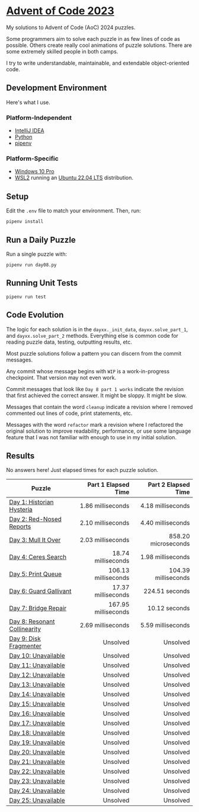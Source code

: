 # [Advent of Code 2023](https://adventofcode.com/2023)

My solutions to Advent of Code (AoC) 2024 puzzles.

Some programmers aim to solve each puzzle in as few lines of code as possible.
Others create really cool animations of puzzle solutions. There are some
extremely skilled people in both camps.

I try to write understandable, maintainable, and extendable object-oriented
code.

## Development Environment

Here's what I use.

### Platform-Independent

* [IntelliJ IDEA](https://www.jetbrains.com/idea/)
* [Python](https://www.python.org/)
* [pipenv](https://pipenv.pypa.io/en/latest/)

### Platform-Specific

* [Windows 10 Pro](https://www.microsoft.com/en-us/software-download/windows10)
* [WSL2](https://learn.microsoft.com/en-us/windows/wsl/install) running
  an [Ubuntu 22.04 LTS](https://ubuntu.com/) distribution.

## Setup
Edit the `.env` file to match your environment. Then, run:

    pipenv install

## Run a Daily Puzzle

Run a single puzzle with:

    pipenv run day08.py

## Running Unit Tests

    pipenv run test

## Code Evolution

The logic for each solution is in the `dayxx._init_data`, `dayxx.solve_part_1`,
and `dayxx.solve_part_2` methods. Everything else is common code for reading
puzzle data, testing, outputting results, etc.

Most puzzle solutions follow a pattern you can discern from the commit
messages.

Any commit whose message begins with `WIP` is a work-in-progress checkpoint.
That version may not even work.

Commit messages that look like `Day 8 part 1 works` indicate the revision
that first achieved the correct answer. It might be sloppy. It might be slow.

Messages that contain the word `cleanup` indicate a revision where I removed
commented out lines of code, print statements, etc.

Messages with the word `refactor` mark a revision where I refactored the
original solution to improve readability, performance, or use some language
feature that I was not familiar with enough to use in my initial solution. 

## Results

No answers here! Just elapsed times for each puzzle solution.

| Puzzle                                                           | Part 1 Elapsed Time | Part 2 Elapsed Time |
|------------------------------------------------------------------|--------------------:|--------------------:|
| [Day  1: Historian Hysteria](https://adventofcode.com/2024/1)    |   1.86 milliseconds |   4.18 milliseconds |
| [Day  2: Red-Nosed Reports](https://adventofcode.com/2024/2)     |   2.10 milliseconds |   4.40 milliseconds |
| [Day  3: Mull It Over](https://adventofcode.com/2024/3)          |   2.03 milliseconds | 858.20 microseconds |
| [Day  4: Ceres Search](https://adventofcode.com/2024/4)          |  18.74 milliseconds |   1.98 milliseconds |
| [Day  5: Print Queue](https://adventofcode.com/2024/5)           | 106.13 milliseconds | 104.39 milliseconds |
| [Day  6: Guard Gallivant](https://adventofcode.com/2024/6)       |  17.37 milliseconds |      224.51 seconds |
| [Day  7: Bridge Repair](https://adventofcode.com/2024/7)         | 167.95 milliseconds |       10.12 seconds |
| [Day  8: Resonant Collinearity](https://adventofcode.com/2024/8) |   2.69 milliseconds |   5.59 milliseconds |
| [Day  9: Disk Fragmenter](https://adventofcode.com/2024/9)       |            Unsolved |            Unsolved |
| [Day 10: Unavailable](https://adventofcode.com/2024/10)          |            Unsolved |            Unsolved |
| [Day 11: Unavailable](https://adventofcode.com/2024/11)          |            Unsolved |            Unsolved |
| [Day 12: Unavailable](https://adventofcode.com/2024/12)          |            Unsolved |            Unsolved |
| [Day 13: Unavailable](https://adventofcode.com/2024/13)          |            Unsolved |            Unsolved |
| [Day 14: Unavailable](https://adventofcode.com/2024/14)          |            Unsolved |            Unsolved |
| [Day 15: Unavailable](https://adventofcode.com/2024/15)          |            Unsolved |            Unsolved |
| [Day 16: Unavailable](https://adventofcode.com/2024/16)          |            Unsolved |            Unsolved |
| [Day 17: Unavailable](https://adventofcode.com/2024/17)          |            Unsolved |            Unsolved |
| [Day 18: Unavailable](https://adventofcode.com/2024/18)          |            Unsolved |            Unsolved |
| [Day 19: Unavailable](https://adventofcode.com/2024/19)          |            Unsolved |            Unsolved |
| [Day 20: Unavailable](https://adventofcode.com/2024/20)          |            Unsolved |            Unsolved |
| [Day 21: Unavailable](https://adventofcode.com/2024/21)          |            Unsolved |            Unsolved |
| [Day 22: Unavailable](https://adventofcode.com/2024/22)          |            Unsolved |            Unsolved |
| [Day 23: Unavailable](https://adventofcode.com/2024/23)          |            Unsolved |            Unsolved |
| [Day 24: Unavailable](https://adventofcode.com/2024/24)          |            Unsolved |            Unsolved |
| [Day 25: Unavailable](https://adventofcode.com/2024/25)          |            Unsolved |            Unsolved |
